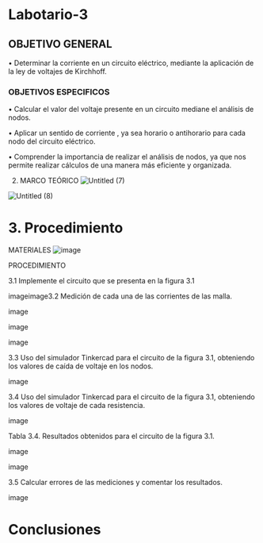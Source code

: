# Labotario-3


## OBJETIVO GENERAL

•	Determinar la corriente en un circuito eléctrico, mediante la aplicación de la ley de voltajes de Kirchhoff.


### OBJETIVOS ESPECIFICOS

• Calcular el valor del voltaje  presente en un circuito mediane el análisis de nodos.

• Aplicar un sentido de corriente , ya sea horario o antihorario para cada nodo del circuito eléctrico.

• Comprender la importancia de realizar el análisis de nodos, ya que nos permite realizar cálculos de una manera más eficiente y organizada.

2. MARCO TEÓRICO
![Untitled (7)](https://user-images.githubusercontent.com/116761073/206578468-ba588d18-833e-4130-a92e-81c2a8fa83f2.jpg)

![Untitled (8)](https://user-images.githubusercontent.com/116761073/206578546-281a3d21-eb6e-408a-8215-636562e1a449.jpg)

# 3. Procedimiento
MATERIALES
![image](https://user-images.githubusercontent.com/116775893/206587869-7e55f889-e3af-40cd-9638-ea8d5b1acc6f.png)

PROCEDIMIENTO

3.1 Implemente el circuito que se presenta en la figura 3.1

imageimage3.2 Medición de cada una de las corrientes de las malla.

image

image

image

3.3 Uso del simulador Tinkercad para el circuito de la figura 3.1, obteniendo los valores de caída de voltaje en los nodos.

image

3.4 Uso del simulador Tinkercad para el circuito de la figura 3.1, obteniendo los valores de voltaje de cada resistencia.

image

Tabla 3.4. Resultados obtenidos para el circuito de la figura 3.1.

image

image

3.5 Calcular errores de las mediciones y comentar los resultados.

image
# Conclusiones
